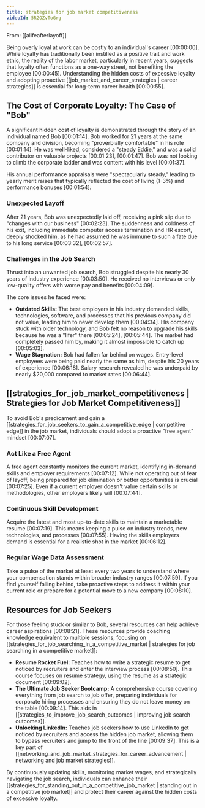 ```yaml
---
title: strategies for job market competitiveness
videoId: 5R2OZvToGrg
---
```


From: [[alifeafterlayoff]] <br/> 

Being overly loyal at work can be costly to an individual's career <a class="yt-timestamp" data-t="00:00:00">[00:00:00]</a>. While loyalty has traditionally been instilled as a positive trait and work ethic, the reality of the labor market, particularly in recent years, suggests that loyalty often functions as a one-way street, not benefiting the employee <a class="yt-timestamp" data-t="00:00:45">[00:00:45]</a>. Understanding the hidden costs of excessive loyalty and adopting proactive [[job_market_and_career_strategies | career strategies]] is essential for long-term career health <a class="yt-timestamp" data-t="00:00:55">[00:00:55]</a>.

## The Cost of Corporate Loyalty: The Case of "Bob"

A significant hidden cost of loyalty is demonstrated through the story of an individual named Bob <a class="yt-timestamp" data-t="00:01:14">[00:01:14]</a>. Bob worked for 21 years at the same company and division, becoming "proverbially comfortable" in his role <a class="yt-timestamp" data-t="00:01:14">[00:01:14]</a>. He was well-liked, considered a "steady Eddie," and was a solid contributor on valuable projects <a class="yt-timestamp" data-t="00:01:23">[00:01:23]</a>, <a class="yt-timestamp" data-t="00:01:47">[00:01:47]</a>. Bob was not looking to climb the corporate ladder and was content with his level <a class="yt-timestamp" data-t="00:01:37">[00:01:37]</a>.

His annual performance appraisals were "spectacularly steady," leading to yearly merit raises that typically reflected the cost of living (1-3%) and performance bonuses <a class="yt-timestamp" data-t="00:01:54">[00:01:54]</a>.

### Unexpected Layoff

After 21 years, Bob was unexpectedly laid off, receiving a pink slip due to "changes with our business" <a class="yt-timestamp" data-t="00:02:23">[00:02:23]</a>. The suddenness and coldness of his exit, including immediate computer access termination and HR escort, deeply shocked him, as he had assumed he was immune to such a fate due to his long service <a class="yt-timestamp" data-t="00:03:32">[00:03:32]</a>, <a class="yt-timestamp" data-t="00:02:57">[00:02:57]</a>.

### Challenges in the Job Search

Thrust into an unwanted job search, Bob struggled despite his nearly 30 years of industry experience <a class="yt-timestamp" data-t="00:03:50">[00:03:50]</a>. He received no interviews or only low-quality offers with worse pay and benefits <a class="yt-timestamp" data-t="00:04:09">[00:04:09]</a>.

The core issues he faced were:
*   **Outdated Skills:** The best employers in his industry demanded skills, technologies, software, and processes that his previous company did not value, leading him to never develop them <a class="yt-timestamp" data-t="00:04:34">[00:04:34]</a>. His company stuck with older technology, and Bob felt no reason to upgrade his skills because he was a "lifer" there <a class="yt-timestamp" data-t="00:05:24">[00:05:24]</a>, <a class="yt-timestamp" data-t="00:05:44">[00:05:44]</a>. The market had completely passed him by, making it almost impossible to catch up <a class="yt-timestamp" data-t="00:05:03">[00:05:03]</a>.
*   **Wage Stagnation:** Bob had fallen far behind on wages. Entry-level employees were being paid nearly the same as him, despite his 20 years of experience <a class="yt-timestamp" data-t="00:06:18">[00:06:18]</a>. Salary research revealed he was underpaid by nearly $20,000 compared to market rates <a class="yt-timestamp" data-t="00:06:44">[00:06:44]</a>.

## [[strategies_for_job_market_competitiveness | Strategies for Job Market Competitiveness]]

To avoid Bob's predicament and gain a [[strategies_for_job_seekers_to_gain_a_competitive_edge | competitive edge]] in the job market, individuals should adopt a proactive "free agent" mindset <a class="yt-timestamp" data-t="00:07:07">[00:07:07]</a>.

### Act Like a Free Agent
A free agent constantly monitors the current market, identifying in-demand skills and employer requirements <a class="yt-timestamp" data-t="00:07:12">[00:07:12]</a>. While not operating out of fear of layoff, being prepared for job elimination or better opportunities is crucial <a class="yt-timestamp" data-t="00:07:25">[00:07:25]</a>. Even if a current employer doesn't value certain skills or methodologies, other employers likely will <a class="yt-timestamp" data-t="00:07:44">[00:07:44]</a>.

### Continuous Skill Development
Acquire the latest and most up-to-date skills to maintain a marketable resume <a class="yt-timestamp" data-t="00:07:19">[00:07:19]</a>. This means keeping a pulse on industry trends, new technologies, and processes <a class="yt-timestamp" data-t="00:07:55">[00:07:55]</a>. Having the skills employers demand is essential for a realistic shot in the market <a class="yt-timestamp" data-t="00:06:12">[00:06:12]</a>.

### Regular Wage Data Assessment
Take a pulse of the market at least every two years to understand where your compensation stands within broader industry ranges <a class="yt-timestamp" data-t="00:07:59">[00:07:59]</a>. If you find yourself falling behind, take proactive steps to address it within your current role or prepare for a potential move to a new company <a class="yt-timestamp" data-t="00:08:10">[00:08:10]</a>.

## Resources for Job Seekers
For those feeling stuck or similar to Bob, several resources can help achieve career aspirations <a class="yt-timestamp" data-t="00:08:21">[00:08:21]</a>. These resources provide coaching knowledge equivalent to multiple sessions, focusing on [[strategies_for_job_searching_in_a_competitive_market | strategies for job searching in a competitive market]]:

*   **Resume Rocket Fuel:** Teaches how to write a strategic resume to get noticed by recruiters and enter the interview process <a class="yt-timestamp" data-t="00:08:50">[00:08:50]</a>. This course focuses on resume strategy, using the resume as a strategic document <a class="yt-timestamp" data-t="00:09:02">[00:09:02]</a>.
*   **The Ultimate Job Seeker Bootcamp:** A comprehensive course covering everything from job search to job offer, preparing individuals for corporate hiring processes and ensuring they do not leave money on the table <a class="yt-timestamp" data-t="00:09:14">[00:09:14]</a>. This aids in [[strategies_to_improve_job_search_outcomes | improving job search outcomes]].
*   **Unlocking LinkedIn:** Teaches job seekers how to use LinkedIn to get noticed by recruiters and access the hidden job market, allowing them to bypass recruiters and jump to the front of the line <a class="yt-timestamp" data-t="00:09:37">[00:09:37]</a>. This is a key part of [[networking_and_job_market_strategies_for_career_advancement | networking and job market strategies]].

By continuously updating skills, monitoring market wages, and strategically navigating the job search, individuals can enhance their [[strategies_for_standing_out_in_a_competitive_job_market | standing out in a competitive job market]] and protect their career against the hidden costs of excessive loyalty.